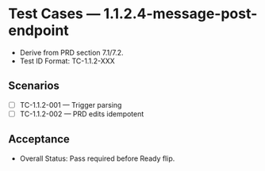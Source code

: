 # Test Cases — 1.1.2.4-message-post-endpoint

- Derive from PRD section 7.1/7.2.
- Test ID Format: TC-1.1.2-XXX

## Scenarios
- [ ] TC-1.1.2-001 — Trigger parsing
- [ ] TC-1.1.2-002 — PRD edits idempotent

## Acceptance
- Overall Status: Pass required before Ready flip.
